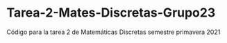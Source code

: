 # Tarea-2-Mates-Discretas-Grupo23
Código para la tarea 2 de Matemáticas Discretas semestre primavera 2021
